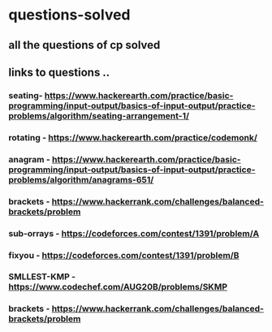 # questions-solved
## all the questions of cp solved
## links to questions ..
### seating- https://www.hackerearth.com/practice/basic-programming/input-output/basics-of-input-output/practice-problems/algorithm/seating-arrangement-1/
### rotating - https://www.hackerearth.com/practice/codemonk/ 
### anagram - https://www.hackerearth.com/practice/basic-programming/input-output/basics-of-input-output/practice-problems/algorithm/anagrams-651/ 
### brackets - https://www.hackerrank.com/challenges/balanced-brackets/problem
### sub-orrays - https://codeforces.com/contest/1391/problem/A
### fixyou - https://codeforces.com/contest/1391/problem/B
### SMLLEST-KMP - https://www.codechef.com/AUG20B/problems/SKMP
### brackets - https://www.hackerrank.com/challenges/balanced-brackets/problem
